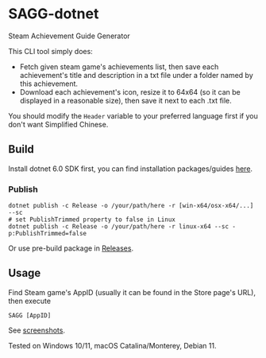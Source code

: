 # SAGG-dotnet
Steam Achievement Guide Generator

This CLI tool simply does:

- Fetch given steam game's achievements list, then save each achievement's title and description in a txt file under a folder named by this achievement.
- Download each achievement's icon, resize it to 64x64 (so it can be displayed in a reasonable size), then save it next to each .txt file.

You should modify the `Header` variable to your preferred language first if you don't want Simplified Chinese.

## Build

Install dotnet 6.0 SDK first, you can find installation packages/guides [here](https://dotnet.microsoft.com/download).

### Publish

```
dotnet publish -c Release -o /your/path/here -r [win-x64/osx-x64/...] --sc
# set PublishTrimmed property to false in Linux
dotnet publish -c Release -o /your/path/here -r linux-x64 --sc -p:PublishTrimmed=false
```

Or use pre-build package in [Releases](https://github.com/azhuge233/SAGG-dotnet/releases).

## Usage

Find Steam game's AppID (usually it can be found in the Store page's URL), then execute

```
SAGG [AppID]
```

See [screenshots](https://github.com/azhuge233/SAGG-dotnet/tree/master/Screenshots).

Tested on Windows 10/11, macOS Catalina/Monterey, Debian 11.
